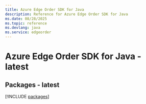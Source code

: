 ```yaml
---
title: Azure Edge Order SDK for Java
description: Reference for Azure Edge Order SDK for Java
ms.date: 08/28/2025
ms.topic: reference
ms.devlang: java
ms.service: edgeorder
---
```

# Azure Edge Order SDK for Java - latest
## Packages - latest
[!INCLUDE [packages](edge-order-index.md)]